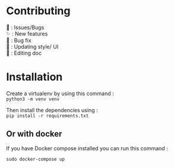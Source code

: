 # Contributing

:rotating_light: : Issues/Bugs  
:sparkles: : New features  
:bug: : Bug fix  
:art: : Updating style/ UI  
:memo: : Editing doc

# Installation

Create a virtualenv by using this command :  
``
python3 -m venv venv
``

Then install the dependencies using :  
``
pip install -r requirements.txt
``

## Or with docker

If you have Docker compose installed you can run this command :  

``
sudo docker-compose up
``